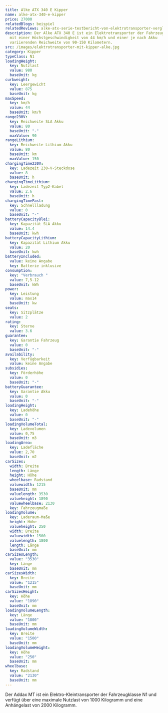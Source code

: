 ```yaml
---
title: Alke ATX 340 E Kipper
name: alke-atx-340-e-kipper
price: 27000
relatedBlogs: beispiel
relatedReviews: alke-atx-serie-testbericht-von-elektrotransporter-vergleich
description: Der Alke ATX 340 E ist ein Elektrotransporter der Fahrzeugklasse N1
  mit einer Höchstgeschwindigkeit von 44 km/h und einer je nach Akku
  variierenden Reichweite von 90-150 Kilometern.
src: /images/elektrotransporter-mit-kipper-alke.jpg
category: Kipper
typeClass: N1
loadingWeight:
  key: Nutzlast
  value: 980
  baseUnit: kg
curbweight:
  key: Leergewicht
  value: 875
  baseUnit: kg
maxSpeed:
  key: km/h
  value: 44
  baseUnit: km/h
range230V:
  key: Reichweite SLA Akku
  value: 80
  baseUnit: "-"
  maxValue: 90
rangeLithium:
  key: Reichweite Lithium Akku
  value: 80
  baseUnit: km
  maxValue: 150
chargingTime230V:
  key: Ladezeit 230-V-Steckdose
  value: 8
  baseUnit: h
chargingTimeLithium:
  key: Ladezeit Typ2-Kabel
  value: 2.6
  baseUnit: h
chargingTimeFast:
  key: Schnellladung
  value: 0
  baseUnit: "-"
batteryCapacityBlei:
  key: Kapazität SLA Akku
  value: 14.4
  baseUnit: kwh
batteryCapacityLithium:
  key: Kapazität Lithium Akku
  value: 20
  baseUnit: kwh
batteryIncluded:
  value: keine Angabe
  key: Batterie inklusive
consumption:
  key: "Verbrauch "
  value: 7,5-12
  baseUnit: kWh
power:
  key: Leistung
  value: max14
  baseUnit: kw
seats:
  key: Sitzplätze
  value: 2
rating:
  key: Sterne
  value: 3.6
guarantee:
  key: Garantie Fahrzeug
  value: 0
  baseUnit: "-"
availability:
  key: Verfügbarkeit
  value: keine Angabe
subsidies:
  key: Förderhöhe
  value: 0
  baseUnit: "-"
batteryGuarantee:
  key: Garantie Akku
  value: 0
  baseUnit: "-"
loadingHeight:
  key: Ladehöhe
  value: 0
  baseUnit: "-"
loadingVolumeTotal:
  key: Ladevolumen
  value: 0,75
  baseUnit: m3
loadingArea:
  key: Ladefläche
  value: 2,70
  baseUnit: m2
carSizes:
  width: Breite
  length: Länge
  height: Höhe
  wheelbase: Radstand
  valuewidth: 1215
  baseUnit: mm
  valuelength: 3530
  valueheight: 1890
  valuewheelbase: 2130
  key: Fahrzeugmaße
loadingVolume:
  key: Laderaum-Maße
  height: Höhe
  valueheight: 250
  width: Breite
  valuewidth: 1500
  valuelength: 1800
  length: Länge
  baseUnit: mm
carSizesLength:
  value: "3530"
  key: Länge
  baseUnit: mm
carSizesWidth:
  key: Breite
  value: "1215"
  baseUnit: mm
carSizesHeight:
  key: Höhe
  value: "1890"
  baseUnit: mm
loadingVolumeLength:
  key: Länge
  value: "1800"
  baseUnit: mm
loadingVolumeWidth:
  key: Breite
  value: "1500"
  baseUnit: mm
loadingVolumeHeight:
  key: Höhe
  value: "250"
  baseUnit: mm
wheelbase:
  key: Radstand
  value: "2130"
  baseUnit: mm
---
```

Der Addax MT ist ein Elektro-Kleintransporter der Fahrzeugklasse N1 und verfügt über eine maximale Nutzlast von 1000 Kilogramm und eine Anhängelast von 2000 Kilogramm.